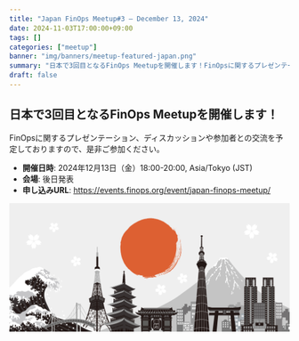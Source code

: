 ```yaml
---
title: "Japan FinOps Meetup#3 – December 13, 2024"
date: 2024-11-03T17:00:00+09:00
tags: []
categories: ["meetup"]
banner: "img/banners/meetup-featured-japan.png"
summary: "日本で3回目となるFinOps Meetupを開催します！FinOpsに関するプレゼンテーション、ディスカッションや参加者との交流を予定しておりますので、是非ご参加ください。"
draft: false
---
```


## 日本で3回目となるFinOps Meetupを開催します！

FinOpsに関するプレゼンテーション、ディスカッションや参加者との交流を予定しておりますので、是非ご参加ください。

- **開催日時**: 2024年12月13日（金）18:00-20:00, Asia/Tokyo (JST)
- **会場**: 後日発表
- **申し込みURL**: https://events.finops.org/event/japan-finops-meetup/

![test](../../../../img/carousel/AdobeStock_262128399.jpeg)
